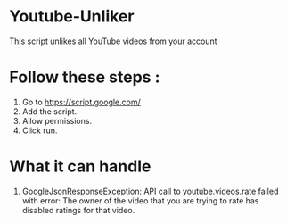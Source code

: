 # Youtube-Unliker
This script unlikes all YouTube videos from your account


# Follow these steps :
1. Go to https://script.google.com/
2. Add the script.
3. Allow permissions.
4. Click run.

# What it can handle
1. GoogleJsonResponseException: API call to youtube.videos.rate failed with error: The owner of the video that you are trying to rate has disabled ratings for that video.

